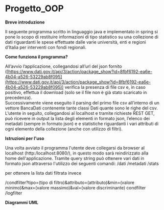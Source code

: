 # Progetto_OOP

**Breve introduzione**

Il seguente programma scritto in linguaggio java e implementato in spring si pone lo scopo di restituire informazioni di tipo statistico su una collezione di dati riguardanti le spese effettuate dalle varie università, enti e regioni d’Italia per interventi con fondi regionali.

**Come funziona il programma?**

All’avvio l’applicazione, collegandosi all’url del json fornito ([https://www.dati.gov.it/api/3/action/package_show?id=8fbf6192-ea6e-4b04-a526-53229ab8f095](https://www.dati.gov.it/api/3/action/package_show?id=8fbf6192-ea6e-4b04-a526-53229ab8f095)) verifica la presenza di file csv e, in caso positivo, effettua il download (solo se il file non è già stato scaricato in precedenza).  
Successivamente viene eseguito il parsing del primo file csv all’interno di un vettore BancaDati contenente tante classi Dati quante sono le righe del csv.  
L’utente in seguito, collegandosi al localhost e tramite richieste REST GET, può ricevere in output la lista degli elementi in formato json, l’elenco dei metadati (sempre in formato json) e e statistiche riguardanti i vari attributi di ogni elemento della collezione (anche con utilizzo di filtri).

**Istruzioni per l'uso**

Una volta avviato il programma l'utente deve collegarsi da browser al localhost (http:/localhost:8080/), in questo modo sarà reindirizzato alla home dell'applicazione. Tramite query string può ottenere vari dati in formato json attraverso l'utilizzo dei seguenti comandi:
/dati
/metadati
/stats

per ottenere la lista dati filtrata invece

/condfilter?tipo=(tipo di filtro)&attributo=(attributo)&min=(valore minimo)&max=(valore massimo)&val=(valore discriminante)
condfilter 
/logfilter

**Diagrammi UML**


<!--stackedit_data:
eyJoaXN0b3J5IjpbLTcwNDg0MjY5MywxMzM4Mjg5NjI3XX0=
-->